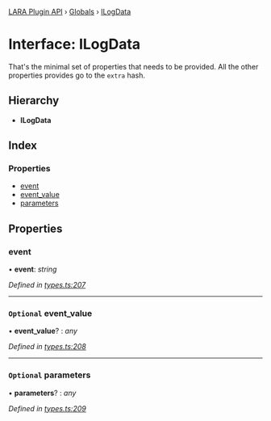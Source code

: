 [LARA Plugin API](../README.md) › [Globals](../globals.md) › [ILogData](ilogdata.md)

# Interface: ILogData

That's the minimal set of properties that needs to be provided.
All the other properties provides go to the `extra` hash.

## Hierarchy

* **ILogData**

## Index

### Properties

* [event](ilogdata.md#event)
* [event_value](ilogdata.md#optional-event_value)
* [parameters](ilogdata.md#optional-parameters)

## Properties

###  event

• **event**: *string*

*Defined in [types.ts:207](../../../lara-typescript/src/plugin-api/types.ts#L207)*

___

### `Optional` event_value

• **event_value**? : *any*

*Defined in [types.ts:208](../../../lara-typescript/src/plugin-api/types.ts#L208)*

___

### `Optional` parameters

• **parameters**? : *any*

*Defined in [types.ts:209](../../../lara-typescript/src/plugin-api/types.ts#L209)*
